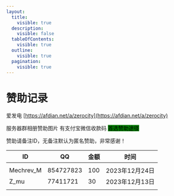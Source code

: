 ```yaml
---
layout:
  title:
    visible: true
  description:
    visible: false
  tableOfContents:
    visible: true
  outline:
    visible: true
  pagination:
    visible: true
---
```


# 赞助记录

爱发电 [https://afdian.net/a/zerocity](https://afdian.net/a/zerocity)

服务器群相册赞助图片 有支付宝微信收款码 <mark style="background-color:green;">首选赞助途径</mark>

赞助请备注ID，无备注默认为匿名赞助，非常感谢！

| ID         | QQ        | 金额  | 时间          |
| ---------- | --------- | --- | ----------- |
|            |           |     |             |
| Mechrev\_M | 854727823 | 100 | 2023年12月24日 |
| Z\_mu      | 77411721  | 30  | 2023年12月13日 |
|            |           |     |             |
